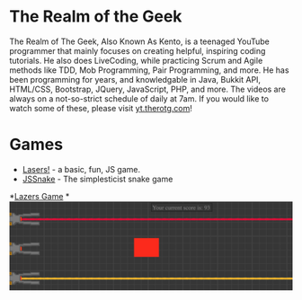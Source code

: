 # The Realm of the Geek

The Realm of The Geek, Also Known As Kento, is a teenaged YouTube programmer that mainly focuses on creating helpful, inspiring coding tutorials. He also does LiveCoding, while practicing Scrum and Agile methods like TDD, Mob Programming, Pair Programming, and more. He has been programming for years, and knowledgable in Java, Bukkit API, HTML/CSS, Bootstrap, JQuery, JavaScript, PHP, and more. The videos are always on a not-so-strict schedule of daily at 7am. If you would like to watch some of these, please visit [yt.therotg.com](http://s.therotg.com/youtube?source=githubreadme)!

# Games
- [Lasers!](http://s.therotg.com/lasers?source=githubreadme) - a basic, fun, JS game.
- [JSSnake](http://s.therotg.com/snake?source=githubreadme) - The simplesticist snake game

*[Lazers Game](https://therotg.com/games/lasers/)
	*![Lazers Game](/images/lazer_game.png)